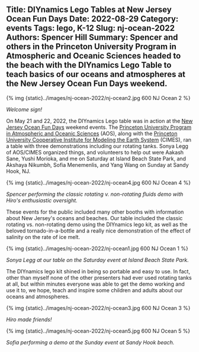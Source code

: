 Title: DIYnamics Lego Tables at New Jersey Ocean Fun Days
Date: 2022-08-29
Category: events
Tags: lego, K-12
Slug: nj-ocean-2022
Authors: Spencer Hill
Summary: Spencer and others in the Princeton University Program in Atmospheric and Oceanic Sciences headed to the beach with the DIYnamics Lego Table to teach basics of our oceans and atmospheres at the New Jersey Ocean Fun Days weekend.
---

{% img {static}../images/nj-ocean-2022/nj-ocean2.jpg 600 NJ Ocean 2 %}

_Welcome sign!_

On May 21 and 22, 2022, the DIYnamics Lego table was in action at the [New Jersey Ocean Fun Days](https://oceanfundays.org/) weekend events.  The [Princeton University Program in Atmospheric and Oceanic Sciences](https://aos.princeton.edu/) (AOS), along with the [Princeton University Cooperative Institute for Modeling the Earth System](https://cimes.princeton.edu/) (CIMES), ran a table with three demonstrations including our rotating tanks.  Sonya Legg of AOS/CIMES organized things, and volunteers to help out were Aakash Sane, Yushi Morioka, and me on Saturday at Island Beach State Park, and Akshaya Nikumbh, Sofia Menemenlis, and Yang Wang on Sunday at Sandy Hook, NJ.

{% img {static}../images/nj-ocean-2022/nj-ocean4.jpg 600 NJ Ocean 4 %}

_Spencer performing the classic rotating v. non-rotating fluids demo with Hiro's enthusiastic oversight._

These events for the public included many other booths with information about New Jersey's oceans and beaches.  Our table included the classic rotating vs. non-rotating demo using the DIYnamics lego kit, as well as the beloved tornado-in-a-bottle and a really nice demonstration of the effect of salinity on the rate of ice melt.

{% img {static}../images/nj-ocean-2022/nj-ocean1.jpg 600 NJ Ocean 1 %}

_Sonya Legg at our table on the Saturday event at Island Beach State Park._

The DIYnamics lego kit shined in being so portable and easy to use.  In fact, other than myself none of the other presenters had ever used rotating tanks at all, but within minutes everyone was able to get the demo working and use it to, we hope, teach and inspire some children and adults about our oceans and atmospheres.

{% img {static}../images/nj-ocean-2022/nj-ocean3.jpg 600 NJ Ocean 3 %}

_Hiro made friends!_


{% img {static}../images/nj-ocean-2022/nj-ocean5.jpg 600 NJ Ocean 5 %}

_Sofia performing a demo at the Sunday event at Sandy Hook beach._
